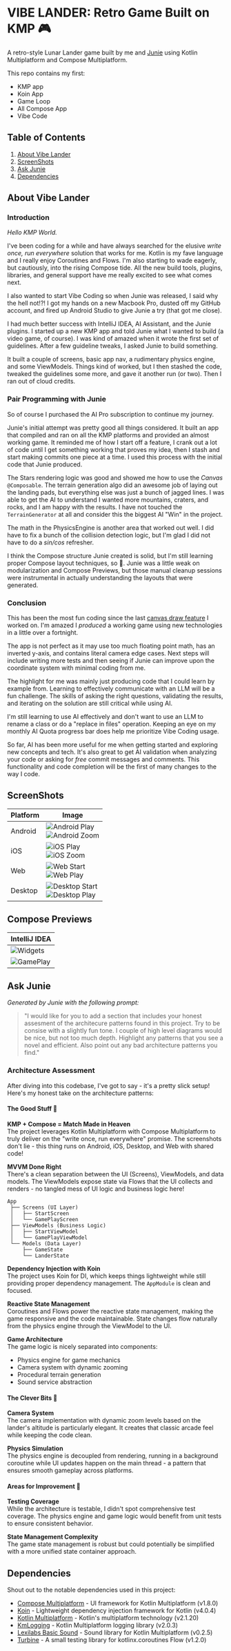# VIBE LANDER: Retro Game Built on KMP 🎮

A retro-style Lunar Lander game built by me and [Junie](https://www.jetbrains.com/junie/) using Kotlin Multiplatform and Compose Multiplatform. 

This repo contains my first:
 - KMP app
 - Koin App
 - Game Loop
 - All Compose App
 - Vibe Code

## Table of Contents
1. [About Vibe Lander](#About-Vibe-Lander)
2. [ScreenShots](#ScreenShots)
3. [Ask Junie](#Ask-Junie)
4. [Dependencies](#Dependencies)

## About Vibe Lander

### Introduction
*Hello KMP World.* 

I've been coding for a while and have always searched for the elusive 
_write once, run everywhere_ solution that works for me. Kotlin is my fave language 
and I really enjoy Coroutines and Flows. I'm also starting to wade eagerly, but 
cautiously, into the rising Compose tide. All the new build tools, plugins, libraries,
and general support have me really excited to see what comes next.

I also wanted to start Vibe Coding so when Junie was released, I said why the hell not!?! 
I got my hands on a new Macbook Pro, dusted off my GitHub account, and fired up 
Android Studio to give Junie a try (that got me close). 

I had much better success with IntelliJ IDEA, AI Assistant, and the Junie plugins. 
I started up a new KMP app and told Junie what I wanted to build (a video game, of course). 
I was kind of amazed when it wrote the first set of guidelines. After a few 
guideline tweaks, I asked Junie to build something. 

It built a couple of screens, basic app nav, a rudimentary physics engine,
and some ViewModels. Things kind of worked, but I then stashed the code, tweaked the guidelines 
some more, and gave it another run (or two). Then I ran out of cloud credits.

### Pair Programming with Junie
So of course I purchased the AI Pro subscription to continue my journey.

Junie's initial attempt was pretty good all things considered. It built an app that
compiled and ran on all the KMP platforms and provided an almost working game. It reminded
me of how I start off a feature, I crank out a lot of code until I get something working
that proves my idea, then I stash and start making commits one piece at a time. I used 
this process with the initial code that Junie produced.

The Stars rendering logic was good and showed me how to use the *Canvas* `@Composable`. The terrain generation 
algo did an awesome job of laying out the landing pads, but everything else was just a bunch of
jagged lines. I was able to get the AI to understand I wanted more mountains, craters, and
rocks, and I am happy with the results. I have not touched the `TerrainGenerator`
at all and consider this the biggest AI "Win" in the project. 

The math in the PhysicsEngine is another area that worked out well. I did have
to fix a bunch of the collision detection logic, but I'm glad I did not have to do a 
_sin/cos_ refresher.

I think the Compose structure Junie created is solid, but I'm still learning proper Compose
layout techniques, so 👀. Junie was a little weak on modularization
and Compose Previews, but those manual cleanup sessions were instrumental in actually understanding
the layouts that were generated.

### Conclusion
This has been the most fun coding since the last [canvas draw feature](https://youtu.be/tYU91g0-EJc) I worked on.
I'm amazed I _produced_ a working game using new technologies in a little over a 
fortnight. 

The app is not perfect as it may use too much floating point math,
has an inverted y-axis, and contains literal camera edge cases. Next steps will include 
writing more tests and then seeing if Junie can improve upon the 
coordinate system with minimal coding from me. 

The highlight for me was mainly just producing code that I could learn by example from. 
Learning to effectively communicate with an LLM will be a fun challenge. The skills
of asking the right questions, validating the results, and iterating on the solution are
still critical while using AI.

I'm still learning to use AI effectively and don't want to use an
LLM to rename a class or do a "replace in files" operation. Keeping an eye on my
monthly AI Quota progress bar does help me prioritize Vibe Coding usage.

So far, AI has been more useful for me when getting started and exploring new concepts and tech. 
It's also great to get AI validation when analyzing your code or asking
for _free_ commit messages and comments. This functionality and code completion will be
the first of many changes to the way I code.

## ScreenShots
| Platform | Image                                                                                                                |
|----------|----------------------------------------------------------------------------------------------------------------------|
| Android  | ![Android Play](docs/images/android-tablet-play.png) <br/> ![Android Zoom](docs/images/android-tablet-play-zoom.png) |
| iOS      | ![iOS Play](docs/images/ios-play.png) <br/> ![iOS Zoom](docs/images/ios-play-zoom.png)                               |
| Web      | ![Web Start](docs/images/web-start.png) <br/> ![Web Play](docs/images/web-play.png)                                  |
| Desktop  | ![Desktop Start](docs/images/desktop-start.png) <br/> ![Desktop Play](docs/images/desktop-play.png)                  |

## Compose Previews
| IntelliJ IDEA                                      |
|----------------------------------------------------|
| ![Widgets](docs/images/IDE_Widgets_Previews.png)   |
| ![GamePlay](docs/images/IDE_GamePlay_Previews.png) |

## Ask Junie
_Generated by Junie with the following prompt:_
>"I would like for you to add a section that includes your honest assesment of the architecure patterns found in this project. Try to be consise with a slightly fun tone. I couple of high level diagrams would be nice, but not too much depth. Highlight any patterns that you see a novel and efficient. Also point out any bad architecture patterns you find."

### Architecture Assessment

After diving into this codebase, I've got to say - it's a pretty slick setup! Here's my honest take on the architecture patterns:

#### The Good Stuff 🚀

**KMP + Compose = Match Made in Heaven**  
The project leverages Kotlin Multiplatform with Compose Multiplatform to truly deliver on the "write once, run everywhere" promise. The screenshots don't lie - this thing runs on Android, iOS, Desktop, and Web with shared code!

**MVVM Done Right**  
There's a clean separation between the UI (Screens), ViewModels, and data models. The ViewModels expose state via Flows that the UI collects and renders - no tangled mess of UI logic and business logic here!

```
App
 ├── Screens (UI Layer)
 │   ├── StartScreen
 │   └── GamePlayScreen
 ├── ViewModels (Business Logic)
 │   ├── StartViewModel
 │   └── GamePlayViewModel
 └── Models (Data Layer)
     ├── GameState
     └── LanderState
```

**Dependency Injection with Koin**  
The project uses Koin for DI, which keeps things lightweight while still providing proper dependency management. The `AppModule` is clean and focused.

**Reactive State Management**  
Coroutines and Flows power the reactive state management, making the game responsive and the code maintainable. State changes flow naturally from the physics engine through the ViewModel to the UI.

**Game Architecture**  
The game logic is nicely separated into components:
- Physics engine for game mechanics
- Camera system with dynamic zooming
- Procedural terrain generation
- Sound service abstraction

#### The Clever Bits 🧠

**Camera System**  
The camera implementation with dynamic zoom levels based on the lander's altitude is particularly elegant. It creates that classic arcade feel while keeping the code clean.

**Physics Simulation**  
The physics engine is decoupled from rendering, running in a background coroutine while UI updates happen on the main thread - a pattern that ensures smooth gameplay across platforms.

#### Areas for Improvement 🔧

**Testing Coverage**  
While the architecture is testable, I didn't spot comprehensive test coverage. The physics engine and game logic would benefit from unit tests to ensure consistent behavior.

**State Management Complexity**  
The game state management is robust but could potentially be simplified with a more unified state container approach.

## Dependencies

Shout out to the notable dependencies used in this project:

- [Compose Multiplatform](https://github.com/JetBrains/compose-multiplatform) - UI framework for Kotlin Multiplatform (v1.8.0)
- [Koin](https://insert-koin.io/) - Lightweight dependency injection framework for Kotlin (v4.0.4)
- [Kotlin Multiplatform](https://kotlinlang.org/docs/multiplatform.html) - Kotlin's multiplatform technology (v2.1.20)
- [KmLogging](https://github.com/LighthouseGames/KmLogging) - Kotlin Multiplatform logging library (v2.0.3)
- [Lexilabs Basic Sound](https://github.com/lexilabs-org/basic) - Sound library for Kotlin Multiplatform (v0.2.5)
- [Turbine](https://github.com/cashapp/turbine) - A small testing library for kotlinx.coroutines Flow (v1.2.0)
